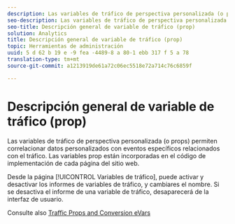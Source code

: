 ```yaml
---
description: Las variables de tráfico de perspectiva personalizada (o props) permiten correlacionar datos personalizados con eventos específicos relacionados con el tráfico. Las variables prop están incorporadas en el código de implementación de cada página del sitio web.
seo-description: Las variables de tráfico de perspectiva personalizada (o props) permiten correlacionar datos personalizados con eventos específicos relacionados con el tráfico. Las variables prop están incorporadas en el código de implementación de cada página del sitio web.
seo-title: Descripción general de variable de tráfico (prop)
solution: Analytics
title: Descripción general de variable de tráfico (prop)
topic: Herramientas de administración
uuid: 5 d 62 b 19 e -9 fea -4489-8 a 80-1 ebb 317 f 5 a 78
translation-type: tm+mt
source-git-commit: a1213919de61a72c06ec5518e72a714c76c6859f

---
```



# Descripción general de variable de tráfico (prop)

Las variables de tráfico de perspectiva personalizada (o props) permiten correlacionar datos personalizados con eventos específicos relacionados con el tráfico. Las variables prop están incorporadas en el código de implementación de cada página del sitio web.

Desde la página [!UICONTROL Variables de tráfico], puede activar y desactivar los informes de variables de tráfico, y cambiares el nombre. Si se desactiva el informe de una variable de tráfico, desaparecerá de la interfaz de usuario.

Consulte also [Traffic Props and Conversion eVars](/help/implement/analytics-terminology-basics/c-props-evars/props-evars.md)
